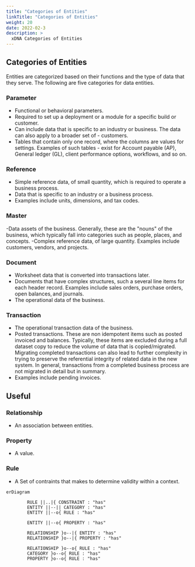 ```yaml
---
title: "Categories of Entities"
linkTitle: "Categories of Entities"
weight: 20
date: 2022-02-3
description: >
  xDNA Categories of Entities
---
```


## Categories of Entities

Entities are categorized based on their functions and the type of data that they serve. The following are five categories for data entities.

### Parameter

- Functional or behavioral parameters.
- Required to set up a deployment or a module for a specific build or customer.
- Can include data that is specific to an industry or business. The data can also apply to a broader set of - customers.
- Tables that contain only one record, where the columns are values for settings. Examples of such tables - exist for Account payable (AP), General ledger (GL), client performance options, workflows, and so on.

### Reference

- Simple reference data, of small quantity, which is required to operate a business process.
- Data that is specific to an industry or a business process.
- Examples include units, dimensions, and tax codes.

### Master

-Data assets of the business. Generally, these are the "nouns" of the business, which typically fall into categories such as people, places, and concepts.
-Complex reference data, of large quantity. Examples include customers, vendors, and projects.

### Document

- Worksheet data that is converted into transactions later.
- Documents that have complex structures, such a several line items for each header record. Examples include sales orders, purchase orders, open balances, and journals.
- The operational data of the business.

### Transaction

- The operational transaction data of the business.
- Posted transactions. These are non idempotent items such as posted invoiced and balances. Typically, these items are excluded during a full dataset copy to reduce the volume of data that is copied/migrated. Migrating completed transactions can also lead to further complexity in trying to preserve the referential integrity of related data in the new system. In general, transactions from a completed business process are not migrated in detail but in summary.
- Examples include pending invoices.

## Useful

### Relationship

- An association between entities.

### Property

- A value.

### Rule

- A Set of contraints that makes to determine validity within a context.

```mermaid
erDiagram

        RULE ||..|{ CONSTRAINT : "has"
        ENTITY ||--|| CATEGORY : "has"
        ENTITY ||--o{ RULE : "has"
        
        ENTITY ||--o{ PROPERTY : "has"

        RELATIONSHIP }o--|{ ENTITY : "has"
        RELATIONSHIP }o--|{ PROPERTY : "has"

        RELATIONSHIP }o--o{ RULE : "has"        
        CATEGORY }o--o{ RULE : "has"
        PROPERTY }o--o{ RULE : "has"      

```
